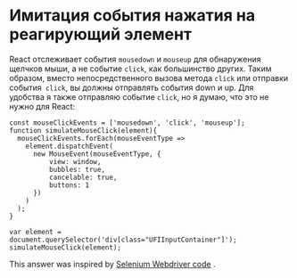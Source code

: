 # Имитация события нажатия на реагирующий элемент

React отслеживает события `mousedown` и `mouseup` для обнаружения щелчков мыши, а не событие `click`, как большинство других. Таким образом, вместо непосредственного вызова метода `click` или отправки события` click`, вы должны отправлять события down и up. Для удобства я также отправляю событие `click`, но я думаю, что это не нужно для React:

```
const mouseClickEvents = ['mousedown', 'click', 'mouseup'];
function simulateMouseClick(element){
  mouseClickEvents.forEach(mouseEventType =>
    element.dispatchEvent(
      new MouseEvent(mouseEventType, {
          view: window,
          bubbles: true,
          cancelable: true,
          buttons: 1
      })
    )
  );
}

var element = document.querySelector('div[class="UFIInputContainer"]');
simulateMouseClick(element);

```

This answer was inspired by [Selenium Webdriver code](https://github.com/SeleniumHQ/selenium/blob/master/javascript/atoms/action.js#L286-L288) .